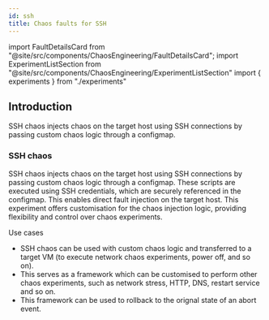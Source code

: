 ```yaml
---
id: ssh
title: Chaos faults for SSH
---
```


<!-- Import statement for Custom Components -->

import FaultDetailsCard from "@site/src/components/ChaosEngineering/FaultDetailsCard";
import ExperimentListSection from "@site/src/components/ChaosEngineering/ExperimentListSection"
import { experiments } from "./experiments"

<!-- Heading Description -->

## Introduction

SSH chaos injects chaos on the target host using SSH connections by passing custom chaos logic through a configmap.

<ExperimentListSection experiments={experiments} />

<FaultDetailsCard category="ssh">

### SSH chaos

SSH chaos injects chaos on the target host using SSH connections by passing custom chaos logic through a configmap. These scripts are executed using SSH credentials, which are securely referenced in the configmap. This enables direct fault injection on the target host. This experiment offers customisation for the chaos injection logic, providing flexibility and control over chaos experiments.

<accordion color="green">
    <summary>Use cases</summary>

- SSH chaos can be used with custom chaos logic and transferred to a target VM (to execute network chaos experiments, power off, and so on).
- This serves as a framework which can be customised to perform other chaos experiments, such as network stress, HTTP, DNS, restart service and so on.
- This framework can be used to rollback to the orignal state of an abort event.

</accordion>

</FaultDetailsCard>

